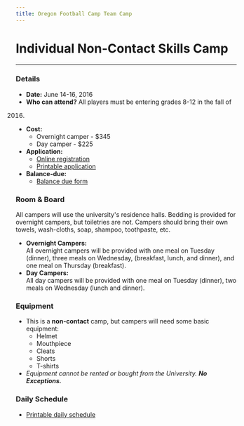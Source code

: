 ```yaml
---
title: Oregon Football Camp Team Camp
---
```


# Individual Non-Contact Skills Camp

---

### Details

* __Date:__ June 14-16, 2016
* __Who can attend?__ All players must be entering grades 8-12 in the fall of
2016.
* __Cost:__
  * Overnight camper - $345
  * Day camper - $225
* __Application:__
  * [Online registration](https://campregistrationsystems.com/oregon-football/2016-individual-camp)
  * [Printable application](/docs/individual-camp-application.pdf)
* __Balance-due:__
  * [Balance due form](/docs/individual-camp-balance-due.pdf)

### Room &amp; Board

All campers will use the university's residence halls. Bedding is provided for
overnight campers, but toiletries are not. Campers should bring their own
towels, wash-cloths, soap, shampoo, toothpaste, etc.

* __Overnight Campers:__  
All overnight campers will be provided with one meal on Tuesday (dinner), three
meals on Wednesday, (breakfast, lunch, and dinner), and one meal on Thursday
(breakfast).
* __Day Campers:__  
All day campers will be provided with one meal on Tuesday (dinner), two meals on
Wednesday (lunch and dinner).

### Equipment

* This is a __non-contact__ camp, but campers will need some basic equipment:
  * Helmet
  * Mouthpiece
  * Cleats
  * Shorts
  * T-shirts
* _Equipment cannot be rented or bought from the University. **No Exceptions.**_

### Daily Schedule
  * [Printable daily schedule](/docs/individual-camp-daily-schedule.pdf)
